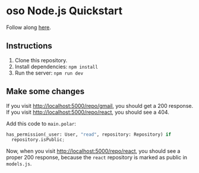# oso Node.js Quickstart

Follow along [here](https://docs.osohq.com/node/getting-started/quickstart.html).

## Instructions

1. Clone this repository.
2. Install dependencies: `npm install`
3. Run the server: `npm run dev`

## Make some changes

If you visit
[http://localhost:5000/repo/gmail](http://localhost:5000/repo/gmail), you
should get a 200 response. If you visit
[http://localhost:5000/repo/react](http://localhost:5000/repo/react), you
should see a 404.

Add this code to `main.polar`:
```python
has_permission(_user: User, "read", repository: Repository) if
  repository.isPublic;
```

Now, when you visit
[http://localhost:5000/repo/react](http://localhost:5000/repo/react), you should
see a proper 200 response, because the `react` repository is marked as public
in `models.js`.
